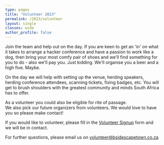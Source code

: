 ```yaml
---
type: pages
title: "Volunteer 2023"
permalink: /2023/volunteer
layout: single
classes: wide
author_profile: false
---
```


Join the team and help out on the day. If you are keen to get an 'in' on what it takes to arrange a hacker conference and have a passion to work like a dog, then bring your most comfy pair of shoes and we'll find something for you to do - also we'll pay you. Just kidding. We'll organise you a beer and a high five. Maybe.  

On the day we will help with setting up the venue, herding speakers, herding conference attendees, scanning tickets, fixing badges, etc. You will get to brush shoulders with the greatest community and minds South Africa has to offer.  

As a volunteer you could also be eligible for rite of passage.  
We also pick our future organizers from volunteers.
We would love to have you so please make contact!  

If you would like to volunteer, please fill in the [Volunteer Signup](https://forms.gle/YBMw98q5c9Aak3MZ7 ) form and we will be in contact.  

For further questions, please email us on
[volunteer@bsidescapetown.co.za](mailto:volunteer@bsidescapetown.co.za)  